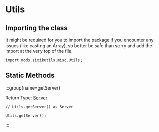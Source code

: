 # Utils

## Importing the class

It might be required for you to import the package if you encounter any issues (like casting an Array), so better be safe than sorry and add the import at the very top of the file.
```zenscript
import mods.sixikutils.misc.Utils;
```


## Static Methods

:::group{name=getServer}

Return Type: [Server](/vanilla/api/game/Server)

```zenscript
// Utils.getServer() as Server

Utils.getServer();
```

:::

